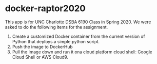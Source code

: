 # docker-raptor2020

This app is for UNC Charlotte DSBA 6190 Class in Spring 2020.  We were asked to do the following items for the assignment.

1) Create a customized Docker container from the current version of Python that deploys a simple python script.
2) Push the image to DockerHub
3) Pull the Image down and run it ona cloud platform cloud shell: Google Cloud Shell or AWS Cloud9.